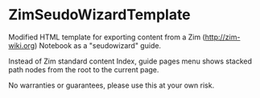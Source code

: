 # ZimSeudoWizardTemplate

Modified HTML template for exporting content from a Zim (http://zim-wiki.org) Notebook as a "seudowizard" guide.

Instead of Zim standard content Index, guide pages menu shows stacked path nodes from the root to the current page.

No warranties or guarantees, please use this at your own risk.

#

